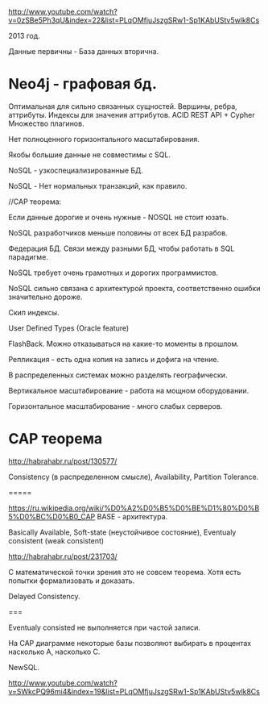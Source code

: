 http://www.youtube.com/watch?v=0zSBe5Ph3qU&index=22&list=PLqOMfjuJszgSRw1-Sp1KAbUStv5wlk8Cs

2013 год.

Данные первичны - База данных вторична.

# Neo4j - графовая бд.

Оптимальная для сильно связанных сущностей.
Вершины, ребра, аттрибуты.
Индексы для значения аттрибутов.
ACID
REST API + Cypher
Множество плагинов.

Нет полноценного горизонтального масштабирования.


Якобы большие данные не совместимы с SQL.

NoSQL - узкоспециализированные БД.

NoSQL - Нет нормальных транзакций, как правило.

//CAP теорема: 

Если данные дорогие и очень нужные - NOSQL не стоит юзать.


NoSQL разработчиков меньше половины от всех БД разрабов.

Федерация БД. Связи между разными БД, чтобы работать в SQL парадигме.


NoSQL требует очень грамотных и дорогих программистов.

NoSQL сильно связана с архитектурой проекта, соответственно ошибки значительно дороже.


Скип индексы.


User Defined Types (Oracle feature)

FlashBack. Можно отказываться на какие-то моменты в прошлом.

Репликация - есть одна копия на запись и дофига на чтение.

В распределенных системах можно разделять географически.

Вертикальное масштабирование - работа на мощном оборудовании.

Горизонтальное масштабирование - много слабых серверов.

# CAP теорема

http://habrahabr.ru/post/130577/

Consistency (в распределенном смысле), Availability, Partition Tolerance.

=====


https://ru.wikipedia.org/wiki/%D0%A2%D0%B5%D0%BE%D1%80%D0%B5%D0%BC%D0%B0_CAP
BASE - архитектура.

Basically Available, Soft-state (неустойчивое состояние), Eventualy consistent (weak consistent)

http://habrahabr.ru/post/231703/

С математической точки зрения это не совсем теорема.
Хотя есть попытки формализовать и доказать.

Delayed Consistency.

===

Eventualy consisted не выполняется при частой записи.

На CAP диаграмме некоторые базы позволяют выбирать в процентах насколько A, насколько C.

NewSQL.

http://www.youtube.com/watch?v=SWkcPQ96mi4&index=19&list=PLqOMfjuJszgSRw1-Sp1KAbUStv5wlk8Cs









